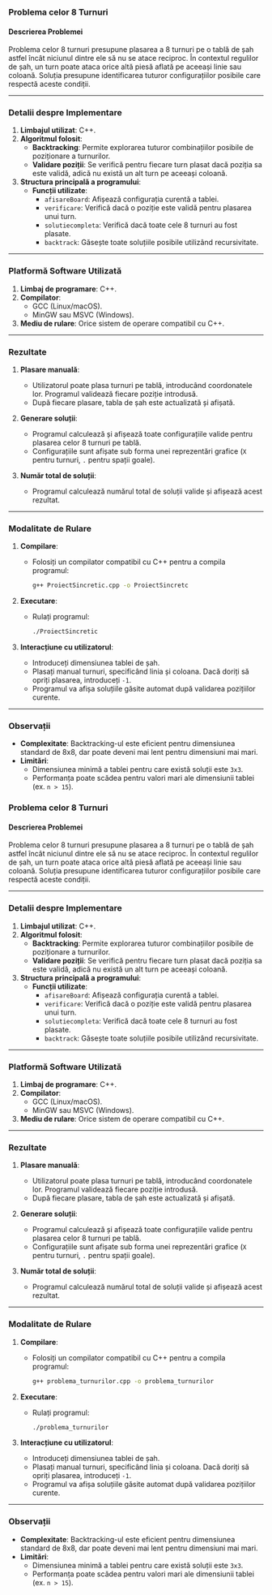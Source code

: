 ### **Problema celor 8 Turnuri**

#### **Descrierea Problemei**
Problema celor 8 turnuri presupune plasarea a 8 turnuri pe o tablă de șah astfel încât niciunul dintre ele să nu se atace reciproc. În contextul regulilor de șah, un turn poate ataca orice altă piesă aflată pe aceeași linie sau coloană. Soluția presupune identificarea tuturor configurațiilor posibile care respectă aceste condiții.

---

### **Detalii despre Implementare**

1. **Limbajul utilizat**: C++.
2. **Algoritmul folosit**: 
   - **Backtracking**: Permite explorarea tuturor combinațiilor posibile de poziționare a turnurilor.
   - **Validare poziții**: Se verifică pentru fiecare turn plasat dacă poziția sa este validă, adică nu există un alt turn pe aceeași coloană.
3. **Structura principală a programului**:
   - **Funcții utilizate**:
     - `afisareBoard`: Afișează configurația curentă a tablei.
     - `verificare`: Verifică dacă o poziție este validă pentru plasarea unui turn.
     - `solutiecompleta`: Verifică dacă toate cele 8 turnuri au fost plasate.
     - `backtrack`: Găsește toate soluțiile posibile utilizând recursivitate.

---

### **Platformă Software Utilizată**

1. **Limbaj de programare**: C++.
2. **Compilator**: 
   - GCC (Linux/macOS).
   - MinGW sau MSVC (Windows).
3. **Mediu de rulare**: Orice sistem de operare compatibil cu C++.

---

### **Rezultate**

1. **Plasare manuală**:
   - Utilizatorul poate plasa turnuri pe tablă, introducând coordonatele lor. Programul validează fiecare poziție introdusă.
   - După fiecare plasare, tabla de șah este actualizată și afișată.

2. **Generare soluții**:
   - Programul calculează și afișează toate configurațiile valide pentru plasarea celor 8 turnuri pe tablă.
   - Configurațiile sunt afișate sub forma unei reprezentări grafice (`X` pentru turnuri, `.` pentru spații goale).

3. **Număr total de soluții**:
   - Programul calculează numărul total de soluții valide și afișează acest rezultat.

---

### **Modalitate de Rulare**

1. **Compilare**:
   - Folosiți un compilator compatibil cu C++ pentru a compila programul:
     ```bash
     g++ ProiectSincretic.cpp -o ProiectSincretc
     ```

2. **Executare**:
   - Rulați programul:
     ```bash
     ./ProiectSincretic
     ```

3. **Interacțiune cu utilizatorul**:
   - Introduceți dimensiunea tablei de șah.
   - Plasați manual turnuri, specificând linia și coloana. Dacă doriți să opriți plasarea, introduceți `-1`.
   - Programul va afișa soluțiile găsite automat după validarea pozițiilor curente.

---

### **Observații**

- **Complexitate**: Backtracking-ul este eficient pentru dimensiunea standard de 8x8, dar poate deveni mai lent pentru dimensiuni mai mari.
- **Limitări**:
   - Dimensiunea minimă a tablei pentru care există soluții este `3x3`.
   - Performanța poate scădea pentru valori mari ale dimensiunii tablei (ex. `n > 15`).

### **Problema celor 8 Turnuri**

#### **Descrierea Problemei**
Problema celor 8 turnuri presupune plasarea a 8 turnuri pe o tablă de șah astfel încât niciunul dintre ele să nu se atace reciproc. În contextul regulilor de șah, un turn poate ataca orice altă piesă aflată pe aceeași linie sau coloană. Soluția presupune identificarea tuturor configurațiilor posibile care respectă aceste condiții.

---

### **Detalii despre Implementare**

1. **Limbajul utilizat**: C++.
2. **Algoritmul folosit**: 
   - **Backtracking**: Permite explorarea tuturor combinațiilor posibile de poziționare a turnurilor.
   - **Validare poziții**: Se verifică pentru fiecare turn plasat dacă poziția sa este validă, adică nu există un alt turn pe aceeași coloană.
3. **Structura principală a programului**:
   - **Funcții utilizate**:
     - `afisareBoard`: Afișează configurația curentă a tablei.
     - `verificare`: Verifică dacă o poziție este validă pentru plasarea unui turn.
     - `solutiecompleta`: Verifică dacă toate cele 8 turnuri au fost plasate.
     - `backtrack`: Găsește toate soluțiile posibile utilizând recursivitate.

---

### **Platformă Software Utilizată**

1. **Limbaj de programare**: C++.
2. **Compilator**: 
   - GCC (Linux/macOS).
   - MinGW sau MSVC (Windows).
3. **Mediu de rulare**: Orice sistem de operare compatibil cu C++.

---

### **Rezultate**

1. **Plasare manuală**:
   - Utilizatorul poate plasa turnuri pe tablă, introducând coordonatele lor. Programul validează fiecare poziție introdusă.
   - După fiecare plasare, tabla de șah este actualizată și afișată.

2. **Generare soluții**:
   - Programul calculează și afișează toate configurațiile valide pentru plasarea celor 8 turnuri pe tablă.
   - Configurațiile sunt afișate sub forma unei reprezentări grafice (`X` pentru turnuri, `.` pentru spații goale).

3. **Număr total de soluții**:
   - Programul calculează numărul total de soluții valide și afișează acest rezultat.

---

### **Modalitate de Rulare**

1. **Compilare**:
   - Folosiți un compilator compatibil cu C++ pentru a compila programul:
     ```bash
     g++ problema_turnurilor.cpp -o problema_turnurilor
     ```

2. **Executare**:
   - Rulați programul:
     ```bash
     ./problema_turnurilor
     ```

3. **Interacțiune cu utilizatorul**:
   - Introduceți dimensiunea tablei de șah.
   - Plasați manual turnuri, specificând linia și coloana. Dacă doriți să opriți plasarea, introduceți `-1`.
   - Programul va afișa soluțiile găsite automat după validarea pozițiilor curente.

---

### **Observații**

- **Complexitate**: Backtracking-ul este eficient pentru dimensiunea standard de 8x8, dar poate deveni mai lent pentru dimensiuni mai mari.
- **Limitări**:
   - Dimensiunea minimă a tablei pentru care există soluții este `3x3`.
   - Performanța poate scădea pentru valori mari ale dimensiunii tablei (ex. `n > 15`).